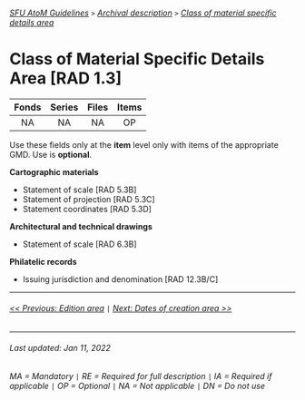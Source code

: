 ###### [SFU AtoM Guidelines](../README.md) `>` [Archival description](overview.md) `>` [Class of material specific details area](overview.md#class-of-material-specific-details-area)

# Class of Material Specific Details Area [RAD 1.3]
| Fonds 	| Series 	| Files 	| Items 	|
|:-----:	|:------:	|:-----:	|:-----:	|
|   NA    |   NA    |   NA  	|   OP  	|

Use these fields only at the **item** level only with items of the appropriate GMD. Use is **optional**.

**Cartographic materials**
- Statement of scale [RAD 5.3B]
- Statement of projection [RAD 5.3C]
-	Statement coordinates [RAD 5.3D]

**Architectural and technical drawings**
- Statement of scale [RAD 6.3B]

**Philatelic records**
- Issuing jurisdiction and denomination [RAD 12.3B/C]

---
###### [<< Previous: Edition area](edition-area.md) `|` [Next: Dates of creation area >>](dates-of-creation-area.md)
---
###### Last updated: Jan 11, 2022
###### MA = Mandatory `|` RE = Required for full description `|` IA = Required if applicable `|` OP = Optional `|` NA = Not applicable `|` DN = Do not use
